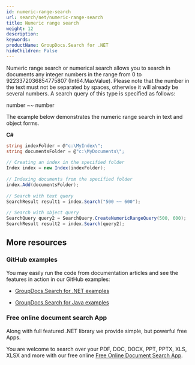 ```yaml
---
id: numeric-range-search
url: search/net/numeric-range-search
title: Numeric range search
weight: 12
description: 
keywords: 
productName: GroupDocs.Search for .NET
hideChildren: False
---
```

Numeric range search or numerical search allows you to search in documents any integer numbers in the range from 0 to 9223372036854775807 (Int64.MaxValue). Please note that the number in the text must not be separated by spaces, otherwise it will already be several numbers. A search query of this type is specified as follows:

number ~~ number

The example below demonstrates the numeric range search in text and object forms.

**C#**

```csharp
string indexFolder = @"c:\MyIndex\";
string documentsFolder = @"c:\MyDocuments\";
 
// Creating an index in the specified folder
Index index = new Index(indexFolder);
 
// Indexing documents from the specified folder
index.Add(documentsFolder);
 
// Search with text query
SearchResult result1 = index.Search("500 ~~ 600");
 
// Search with object query
SearchQuery query2 = SearchQuery.CreateNumericRangeQuery(500, 600);
SearchResult result2 = index.Search(query2);
```

## More resources

### GitHub examples

You may easily run the code from documentation articles and see the features in action in our GitHub examples:

*   [GroupDocs.Search for .NET examples](https://github.com/groupdocs-search/GroupDocs.Search-for-.NET)
    
*   [GroupDocs.Search for Java examples](https://github.com/groupdocs-search/GroupDocs.Search-for-Java)
    

### Free online document search App

Along with full featured .NET library we provide simple, but powerful free Apps.

You are welcome to search over your PDF, DOC, DOCX, PPT, PPTX, XLS, XLSX and more with our free online [Free Online Document Search App](https://products.groupdocs.app/search).
